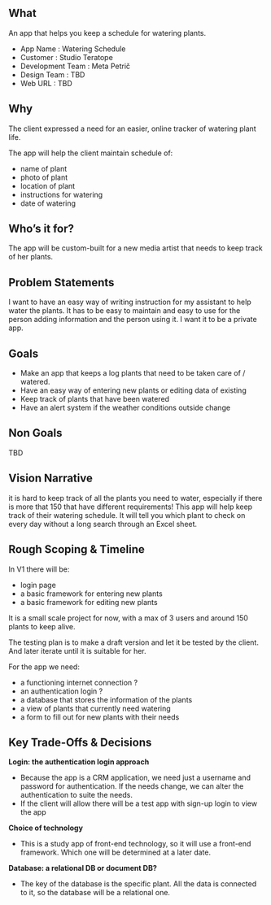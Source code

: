 
## What

An app that helps you keep a schedule for watering plants.

- App Name : Watering Schedule
- Customer : Studio Teratope
- Development Team : Meta Petrič
- Design Team : TBD
- Web URL : TBD

## Why

The client expressed a need for an easier, online tracker of watering plant life.

The app will help the client maintain schedule of:

- name of plant
- photo of plant
- location of plant
- instructions for watering
- date of watering

## Who’s it for?

The app will be custom-built for a new media artist that needs to keep track of her plants.

## Problem Statements

I want to have an easy way of writing instruction for my assistant to help water the plants. It has to be easy to maintain and easy to use for the person adding information and the person using it. I want it to be a private app.

## Goals

- Make an app that keeps a log plants that need to be taken care of / watered.
- Have an easy way of entering new plants or editing data of existing
- Keep track of plants that have been watered
- Have an alert system if the weather conditions outside change

## Non Goals
TBD

## Vision Narrative

it is hard to keep track of all the plants you need to water, especially if there is more that 150 that have different requirements! This app will help keep track of their watering schedule. It will tell you which plant to check on every day without a long search through an Excel sheet.

## Rough Scoping & Timeline

In V1 there will be:
- login page
- a basic framework for entering new plants
- a basic framework for editing new plants

It is a small scale project for now, with a max of 3 users and around 150 plants to keep alive.

The testing plan is to make a draft version and let it be tested by the client. And later iterate until it is suitable for her.

For the app we need:
- a functioning internet connection ?
- an authentication login ?
- a database that stores the information of the plants
- a view of plants that currently need watering
- a form to fill out for new plants with their needs

## Key Trade-Offs & Decisions
**Login: the authentication login approach**
- Because the app is a CRM application, we need just a username and password for authentication. If the needs change, we can alter the authentication to suite the needs.
- If the client will allow there will be a test app with sign-up login to view the app

**Choice of technology**
- This is a study app of front-end technology, so it will use a front-end framework. Which one will be determined at a later date.

**Database: a relational DB or document DB?**
- The key of the database is the specific plant. All the data is connected to it, so the database will be a relational one.

